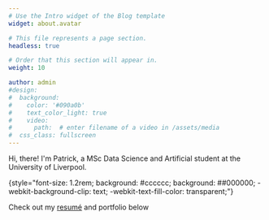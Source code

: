 ```yaml
---
# Use the Intro widget of the Blog template
widget: about.avatar

# This file represents a page section.
headless: true

# Order that this section will appear in.
weight: 10

author: admin
#design:
#  background:
#    color: '#090a0b'
#    text_color_light: true
#    video:
#      path:  # enter filename of a video in /assets/media
#  css_class: fullscreen
---
```


Hi, there! I'm Patrick, a MSc Data Science and Artificial student at the University of Liverpool.

{style="font-size: 1.2rem; background: #cccccc; background: ##000000; -webkit-background-clip: text; -webkit-text-fill-color: transparent;"}


Check out my [resumé](/about/) and portfolio below
